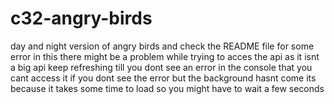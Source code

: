 # c32-angry-birds
day and night version of angry birds and check the README file for some error
in this there might be a problem while trying to acces the api as it isnt a big api
keep refreshing till you dont see an error in the console that you cant access it
if you dont see the error but the background hasnt come its because it takes some time to load so you might have to wait a few seconds
